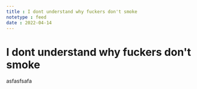 ```yaml
---
title : I dont understand why fuckers don't smoke
notetype : feed
date : 2022-04-14
---
```


# I dont understand why fuckers don't smoke



asfasfsafa
